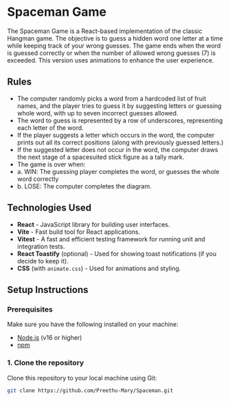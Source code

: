 # Spaceman Game

The Spaceman Game is a React-based implementation of the classic Hangman game. The objective is to guess a hidden word one letter at a time while keeping track of your wrong guesses. The game ends when the word is guessed correctly or when the number of allowed wrong guesses (7) is exceeded. This version uses animations to enhance the user experience.

## Rules

- The computer randomly picks a word from a hardcoded list of fruit names, and the player tries to guess 
it by suggesting letters or guessing whole word, with up to seven incorrect guesses allowed. 
- The word to guess is represented by a row of underscores, representing each letter of
the word.
- If the player suggests a letter which occurs in the word, the computer prints out all its
correct positions (along with previously guessed letters.)
- If the suggested letter does not occur in the word, the computer draws the next stage of
a spacesuited stick figure as a tally mark.
- The game is over when:
-  a. WIN: The guessing player completes the word, or guesses the whole word
correctly
-  b. LOSE: The computer completes the diagram.


## Technologies Used

- **React** - JavaScript library for building user interfaces.
- **Vite** - Fast build tool for React applications.
- **Vitest** - A fast and efficient testing framework for running unit and integration tests.
- **React Toastify** (optional) - Used for showing toast notifications (if you decide to keep it).
- **CSS** (with `animate.css`) - Used for animations and styling.

## Setup Instructions

### Prerequisites

Make sure you have the following installed on your machine:

- [Node.js](https://nodejs.org/) (v16 or higher)
- [npm](https://www.npmjs.com/)

### 1. Clone the repository

Clone this repository to your local machine using Git:

```bash
git clone https://github.com/Preethu-Mary/Spaceman.git
```

